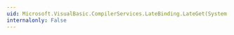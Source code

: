 ```yaml
---
uid: Microsoft.VisualBasic.CompilerServices.LateBinding.LateGet(System.Object,System.Type,System.String,System.Object[],System.String[],System.Boolean[])
internalonly: False
---
```

